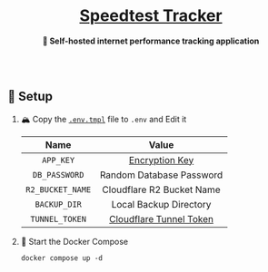 <h1 align="center"><a href="https://speedtest-tracker.dev">Speedtest Tracker</a></h1>

<div align="center">

**🐇 Self-hosted internet performance tracking application**

</div>

<br /><br />

## 🔧 Setup

1. 🏔️ Copy the [`.env.tmpl`](./.env.tmpl) file to `.env` and Edit it

   |       Name       |           Value           |
   | :--------------: | :-----------------------: |
   |    `APP_KEY`     |     [Encryption Key]      |
   |  `DB_PASSWORD`   | Random Database Password  |
   | `R2_BUCKET_NAME` | Cloudflare R2 Bucket Name |
   |   `BACKUP_DIR`   |  Local Backup Directory   |
   |  `TUNNEL_TOKEN`  | [Cloudflare Tunnel Token] |

   [Encryption Key]: https://speedtest-tracker.dev
   [Cloudflare Tunnel Token]: https://developers.cloudflare.com/cloudflare-one/connections/connect-networks/

2. 🚀 Start the Docker Compose

   ```shell
   docker compose up -d
   ```
